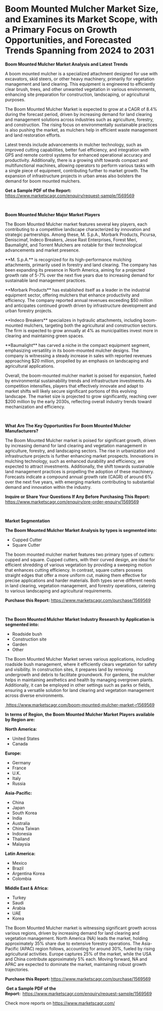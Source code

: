 <p><h1>Boom Mounted Mulcher Market Size, and Examines its Market Scope, with a Primary Focus on Growth Opportunities, and Forecasted Trends Spanning from 2024 to 2031</h1></p><p><strong>Boom Mounted Mulcher Market Analysis and Latest Trends</strong></p>
<p><p>A boom mounted mulcher is a specialized attachment designed for use with excavators, skid steers, or other heavy machinery, primarily for vegetation management and land clearing. This equipment is engineered to efficiently clear brush, trees, and other unwanted vegetation in various environments, enhancing site preparation for construction, landscaping, or agricultural purposes.</p><p>The Boom Mounted Mulcher Market is expected to grow at a CAGR of 8.4% during the forecast period, driven by increasing demand for land clearing and management solutions across industries such as agriculture, forestry, and construction. The rising focus on environmentally sustainable practices is also pushing the market, as mulchers help in efficient waste management and land restoration efforts. </p><p>Latest trends include advancements in mulcher technology, such as improved cutting capabilities, better fuel efficiency, and integration with GPS and remote control systems for enhanced operational accuracy and productivity. Additionally, there is a growing shift towards compact and multifunctional machines, allowing operators to perform various tasks with a single piece of equipment, contributing further to market growth. The expansion of infrastructure projects in urban areas also bolsters the demand for boom mounted mulchers.</p></p>
<p><strong>Get a Sample PDF of the Report:&nbsp;</strong> <a href="https://www.marketscagr.com/enquiry/request-sample/1569569?utm_campaign=2003&utm_medium=2&utm_source=Github&utm_content=ia&utm_term=29122024&utm_id=boom-mounted-mulcher">https://www.marketscagr.com/enquiry/request-sample/1569569</a></p>
<p>&nbsp;</p>
<p><strong>Boom Mounted Mulcher Major Market Players</strong></p>
<p><p>The Boom Mounted Mulcher market features several key players, each contributing to a competitive landscape characterized by innovation and strategic partnerships. Among these, M. S.p.A., Morbark Products, Picursa, Deniscimaf, Indeco Breakers, Jesse Rast Enterprises, Forest Meri, Baumalight, and Torrent Mulchers are notable for their technological advancements and market presence.</p><p>**M. S.p.A.** is recognized for its high-performance mulching attachments, primarily used in forestry and land clearing. The company has been expanding its presence in North America, aiming for a projected growth rate of 5-7% over the next five years due to increasing demand for sustainable land management practices.</p><p>**Morbark Products** has established itself as a leader in the industrial equipment sector, offering mulchers that enhance productivity and efficiency. The company reported annual revenues exceeding $50 million and anticipates continued growth driven by infrastructure development and urban forestry projects.</p><p>**Indeco Breakers** specializes in hydraulic attachments, including boom-mounted mulchers, targeting both the agricultural and construction sectors. The firm is expected to grow annually at 4% as municipalities invest more in clearing and maintaining green spaces.</p><p>**Baumalight** has carved a niche in the compact equipment segment, emphasizing versatility in its boom-mounted mulcher designs. The company is witnessing a steady increase in sales with reported revenues approaching $20 million, propelled by an emphasis on landscaping and agricultural applications.</p><p>Overall, the boom-mounted mulcher market is poised for expansion, fueled by environmental sustainability trends and infrastructure investments. As competition intensifies, players that effectively innovate and adapt to market shifts will likely secure significant portions of this evolving landscape. The market size is projected to grow significantly, reaching over $200 million by the early 2030s, reflecting overall industry trends toward mechanization and efficiency.</p></p>
<p>&nbsp;</p>
<p><strong>What Are The Key Opportunities For Boom Mounted Mulcher Manufacturers?</strong></p>
<p><p>The Boom Mounted Mulcher market is poised for significant growth, driven by increasing demand for land clearing and vegetation management in agriculture, forestry, and landscaping sectors. The rise in urbanization and infrastructure projects is further enhancing market prospects. Innovations in mulching technology, such as enhanced durability and efficiency, are expected to attract investments. Additionally, the shift towards sustainable land management practices is propelling the adoption of these machinery. Forecasts indicate a compound annual growth rate (CAGR) of around 6% over the next five years, with emerging markets contributing to substantial demand and innovation within the industry.</p></p>
<p><strong>Inquire or Share Your Questions If Any Before Purchasing This Report:</strong> <a href="https://www.marketscagr.com/enquiry/pre-order-enquiry/1569569?utm_campaign=2003&utm_medium=2&utm_source=Github&utm_content=ia&utm_term=29122024&utm_id=boom-mounted-mulcher">https://www.marketscagr.com/enquiry/pre-order-enquiry/1569569</a></p>
<p>&nbsp;</p>
<p><strong>Market Segmentation</strong></p>
<p><strong>The Boom Mounted Mulcher Market Analysis by types is segmented into:</strong></p>
<p><ul><li>Cupped Cutter</li><li>Square Cutter</li></ul></p>
<p><p>The boom mounted mulcher market features two primary types of cutters: cupped and square. Cupped cutters, with their curved design, are ideal for efficient shredding of various vegetation by providing a sweeping motion that enhances cutting efficiency. In contrast, square cutters possess straight edges that offer a more uniform cut, making them effective for precise applications and harder materials. Both types serve different needs in land clearing, vegetation management, and forestry operations, catering to various landscaping and agricultural requirements.</p></p>
<p><strong>Purchase this Report:&nbsp;</strong><a href="https://www.marketscagr.com/purchase/1569569?utm_campaign=2003&utm_medium=2&utm_source=Github&utm_content=ia&utm_term=29122024&utm_id=boom-mounted-mulcher">https://www.marketscagr.com/purchase/1569569</a></p>
<p>&nbsp;</p>
<p><strong>The Boom Mounted Mulcher Market Industry Research by Application is segmented into:</strong></p>
<p><ul><li>Roadside bush</li><li>Construction site</li><li>Garden</li><li>Other</li></ul></p>
<p><p>The Boom Mounted Mulcher Market serves various applications, including roadside bush management, where it efficiently clears vegetation for safety and visibility. In construction sites, it prepares land by removing undergrowth and debris to facilitate groundwork. For gardens, the mulcher helps in maintaining aesthetics and health by managing overgrown plants. Additionally, it can be employed in other settings such as parks or fields, ensuring a versatile solution for land clearing and vegetation management across diverse environments.</p></p>
<p><a href="https://www.marketscagr.com/boom-mounted-mulcher-market-r1569569?utm_campaign=2003&utm_medium=2&utm_source=Github&utm_content=ia&utm_term=29122024&utm_id=boom-mounted-mulcher">&nbsp;https://www.marketscagr.com/boom-mounted-mulcher-market-r1569569</a></p>
<p><strong>In terms of Region, the Boom Mounted Mulcher Market Players available by Region are:</strong></p>
<p>
    <p> <strong> North America: </strong>
        <ul>
            <li>United States</li>
            <li>Canada</li>
        </ul>
        </p> 
    <p> <strong> Europe: </strong>
        <ul>
            <li>Germany</li>
            <li>France</li>
            <li>U.K.</li>
            <li>Italy</li>
            <li>Russia</li>
        </ul>
        </p> 
    <p> <strong> Asia-Pacific: </strong>
        <ul>
            <li>China</li>
            <li>Japan</li>
            <li>South Korea</li>
            <li>India</li>
            <li>Australia</li>
            <li>China Taiwan</li>
            <li>Indonesia</li>
            <li>Thailand</li>
            <li>Malaysia</li>
        </ul>
        </p> 
    <p> <strong> Latin America: </strong>
        <ul>
            <li>Mexico</li>
            <li>Brazil</li>
            <li>Argentina Korea</li>
            <li>Colombia</li>
        </ul>
        </p> 
    <p> <strong> Middle East & Africa: </strong>
        <ul>
            <li>Turkey</li>
            <li>Saudi</li>
            <li>Arabia</li>
            <li>UAE</li>
            <li>Korea</li>
        </ul>
    </p>
    </p>
<p><p>The Boom Mounted Mulcher market is witnessing significant growth across various regions, driven by increasing demand for land clearing and vegetation management. North America (NA) leads the market, holding approximately 35% share due to extensive forestry operations. The Asia-Pacific (APAC) region follows, accounting for around 30%, fueled by rising agricultural activities. Europe captures 25% of the market, while the USA and China contribute approximately 5% each. Moving forward, NA and APAC are expected to dominate the market, maintaining robust growth trajectories.</p></p>
<p><strong>Purchase this Report: </strong><a href="https://www.marketscagr.com/purchase/1569569?utm_campaign=2003&utm_medium=2&utm_source=Github&utm_content=ia&utm_term=29122024&utm_id=boom-mounted-mulcher">https://www.marketscagr.com/purchase/1569569</a></p>
<p>&nbsp;<strong>Get a Sample PDF of the Report:&nbsp;&nbsp;</strong><a href="https://www.marketscagr.com/enquiry/request-sample/1569569?utm_campaign=2003&utm_medium=2&utm_source=Github&utm_content=ia&utm_term=29122024&utm_id=boom-mounted-mulcher">https://www.marketscagr.com/enquiry/request-sample/1569569</a></p>
<p><strong></strong></p>
<p>Check more reports on <a href="https://www.marketscagr.com/?utm_campaign=2003&utm_medium=2&utm_source=Github&utm_content=ia&utm_term=29122024&utm_id=boom-mounted-mulcher">https://www.marketscagr.com/</a></p>
